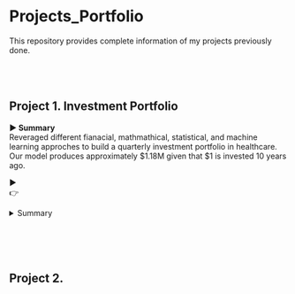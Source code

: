 # Projects_Portfolio

This repository provides complete information of my projects previously done.
<br/>
<br/>
<br/>
<br/>


## Project 1. Investment Portfolio
**▶ Summary**<br/>
Reveraged different fianacial, mathmathical, statistical, and machine learning approches to build a quarterly investment portfolio in healthcare.
Our model produces approximately $1.18M given that $1 is invested 10 years ago.

▶<br/>
👉<br/>




<details>
<summary>Summary</summary>
<p>Reveraged different fianacial, mathmathical, statistical, and machine learning approches to build a quarterly investment portfolio in healthcare.
Our model produces approximately $1.18M given that $1 is invested 10 years ago.</p>
</details>

<br/>
<br/>
<br/>
<br/>

         


## Project 2.
